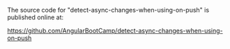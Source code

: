 The source code for "detect-async-changes-when-using-on-push" is published online at:

https://github.com/AngularBootCamp/detect-async-changes-when-using-on-push

